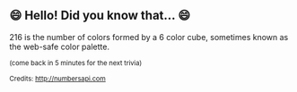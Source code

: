 ## :smile: Hello! Did you know that... :smile:
216 is the number of colors formed by a 6 color cube, sometimes known as the web-safe color palette.

<sup>(come back in 5 minutes for the next trivia)</sup>


<sup>Credits: http://numbersapi.com</sup>
